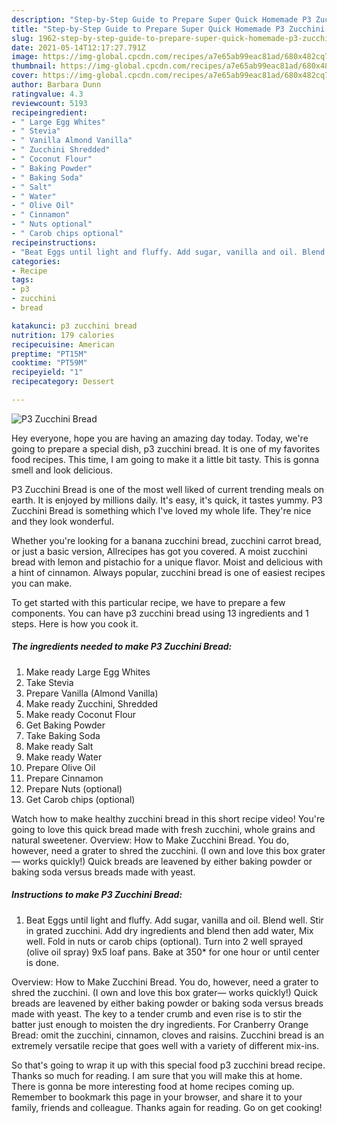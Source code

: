 ```yaml
---
description: "Step-by-Step Guide to Prepare Super Quick Homemade P3 Zucchini Bread"
title: "Step-by-Step Guide to Prepare Super Quick Homemade P3 Zucchini Bread"
slug: 1962-step-by-step-guide-to-prepare-super-quick-homemade-p3-zucchini-bread
date: 2021-05-14T12:17:27.791Z
image: https://img-global.cpcdn.com/recipes/a7e65ab99eac81ad/680x482cq70/p3-zucchini-bread-recipe-main-photo.jpg
thumbnail: https://img-global.cpcdn.com/recipes/a7e65ab99eac81ad/680x482cq70/p3-zucchini-bread-recipe-main-photo.jpg
cover: https://img-global.cpcdn.com/recipes/a7e65ab99eac81ad/680x482cq70/p3-zucchini-bread-recipe-main-photo.jpg
author: Barbara Dunn
ratingvalue: 4.3
reviewcount: 5193
recipeingredient:
- " Large Egg Whites"
- " Stevia"
- " Vanilla Almond Vanilla"
- " Zucchini Shredded"
- " Coconut Flour"
- " Baking Powder"
- " Baking Soda"
- " Salt"
- " Water"
- " Olive Oil"
- " Cinnamon"
- " Nuts optional"
- " Carob chips optional"
recipeinstructions:
- "Beat Eggs until light and fluffy. Add sugar, vanilla and oil. Blend well. Stir in grated zucchini. Add dry ingredients and blend then add water, Mix well. Fold in nuts or carob chips (optional). Turn into 2 well sprayed (olive oil spray) 9x5 loaf pans. Bake at 350* for one hour or until center is done."
categories:
- Recipe
tags:
- p3
- zucchini
- bread

katakunci: p3 zucchini bread 
nutrition: 179 calories
recipecuisine: American
preptime: "PT15M"
cooktime: "PT59M"
recipeyield: "1"
recipecategory: Dessert

---
```



![P3 Zucchini Bread](https://img-global.cpcdn.com/recipes/a7e65ab99eac81ad/680x482cq70/p3-zucchini-bread-recipe-main-photo.jpg)

Hey everyone, hope you are having an amazing day today. Today, we're going to prepare a special dish, p3 zucchini bread. It is one of my favorites food recipes. This time, I am going to make it a little bit tasty. This is gonna smell and look delicious.

P3 Zucchini Bread is one of the most well liked of current trending meals on earth. It is enjoyed by millions daily. It's easy, it's quick, it tastes yummy. P3 Zucchini Bread is something which I've loved my whole life. They're nice and they look wonderful.

Whether you&#39;re looking for a banana zucchini bread, zucchini carrot bread, or just a basic version, Allrecipes has got you covered. A moist zucchini bread with lemon and pistachio for a unique flavor. Moist and delicious with a hint of cinnamon. Always popular, zucchini bread is one of easiest recipes you can make.


To get started with this particular recipe, we have to prepare a few components. You can have p3 zucchini bread using 13 ingredients and 1 steps. Here is how you cook it.

<!--inarticleads1-->

##### The ingredients needed to make P3 Zucchini Bread:

1. Make ready  Large Egg Whites
1. Take  Stevia
1. Prepare  Vanilla (Almond Vanilla)
1. Make ready  Zucchini, Shredded
1. Make ready  Coconut Flour
1. Get  Baking Powder
1. Take  Baking Soda
1. Make ready  Salt
1. Make ready  Water
1. Prepare  Olive Oil
1. Prepare  Cinnamon
1. Prepare  Nuts (optional)
1. Get  Carob chips (optional)


Watch how to make healthy zucchini bread in this short recipe video! You&#39;re going to love this quick bread made with fresh zucchini, whole grains and natural sweetener. Overview: How to Make Zucchini Bread. You do, however, need a grater to shred the zucchini. (I own and love this box grater— works quickly!) Quick breads are leavened by either baking powder or baking soda versus breads made with yeast. 

<!--inarticleads2-->

##### Instructions to make P3 Zucchini Bread:

1. Beat Eggs until light and fluffy. Add sugar, vanilla and oil. Blend well. Stir in grated zucchini. Add dry ingredients and blend then add water, Mix well. Fold in nuts or carob chips (optional). Turn into 2 well sprayed (olive oil spray) 9x5 loaf pans. Bake at 350* for one hour or until center is done.


Overview: How to Make Zucchini Bread. You do, however, need a grater to shred the zucchini. (I own and love this box grater— works quickly!) Quick breads are leavened by either baking powder or baking soda versus breads made with yeast. The key to a tender crumb and even rise is to stir the batter just enough to moisten the dry ingredients. For Cranberry Orange Bread: omit the zucchini, cinnamon, cloves and raisins. Zucchini bread is an extremely versatile recipe that goes well with a variety of different mix-ins. 

So that's going to wrap it up with this special food p3 zucchini bread recipe. Thanks so much for reading. I am sure that you will make this at home. There is gonna be more interesting food at home recipes coming up. Remember to bookmark this page in your browser, and share it to your family, friends and colleague. Thanks again for reading. Go on get cooking!
